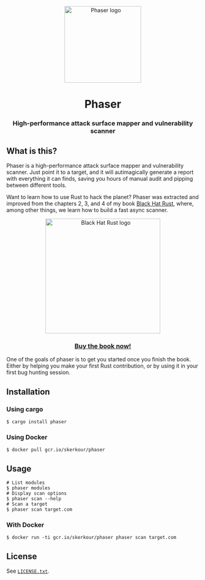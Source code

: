 <p align="center">
  <img alt="Phaser logo" src="https://kerkour.com/imgs/phaser.svg" height="200" />
  <h1 align="center">Phaser</h1>
  <h3 align="center">High-performance attack surface mapper and vulnerability scanner</h3>
</p>



## What is this?

Phaser is a high-performance attack surface mapper and vulnerability scanner. Just point it to a target, and it will autimagically generate a report with everything it can finds, saving you hours of manual audit and pipping between different tools.


<!-- TODO: image architecture -->


Want to learn how to use Rust to hack the planet? Phaser was extracted and improved from the chapters 2, 3, and 4 of my book [Black Hat Rust](https://academy.kerkour.com/black-hat-rust?coupon=PHASER), where, among other things, we learn how to build a fast async scanner.

<div align="center">
  <a href="https://academy.kerkour.com/black-hat-rust?coupon=GITHUB" target="_blank" rel="noopener">
    <img alt="Black Hat Rust logo" src="https://kerkour.com/imgs/black_hat_rust_cover.svg" height="300" />
  </a>

  <h3>
    <a href="https://academy.kerkour.com/black-hat-rust?coupon=PHASER">Buy the book now!</a>
  </h3>
</div>

One of the goals of phaser is to get you started once you finish the book. Either by helping you make your first Rust contribution, or by using it in your first bug hunting session.


## Installation

### Using cargo

```shell
$ cargo install phaser
```


### Using Docker

```shel
$ docker pull gcr.io/skerkour/phaser
```


## Usage

```shell
# List modules
$ phaser modules
# Display scan options
$ phaser scan --help
# Scan a target
$ phaser scan target.com
```


### With Docker

```shell
$ docker run -ti gcr.io/skerkour/phaser phaser scan target.com
```

## License

See [`LICENSE.txt`](./LICENSE.txt).
